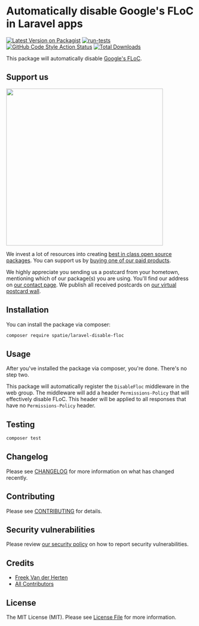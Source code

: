 # Automatically disable Google's FLoC in Laravel apps

[![Latest Version on Packagist](https://img.shields.io/packagist/v/spatie/laravel-disable-floc.svg?style=flat-square)](https://packagist.org/packages/spatie/laravel-disable-floc)
[![run-tests](https://github.com/spatie/laravel-disable-floc/actions/workflows/run-tests.yml/badge.svg)](https://github.com/spatie/laravel-disable-floc/actions/workflows/run-tests.yml)
[![GitHub Code Style Action Status](https://img.shields.io/github/workflow/status/spatie/laravel-disable-floc/Check%20&%20fix%20styling?label=code%20style)](https://github.com/spatie/laravel-disable-floc/actions?query=workflow%3A"Check+%26+fix+styling"+branch%3Amaster)
[![Total Downloads](https://img.shields.io/packagist/dt/spatie/laravel-disable-floc.svg?style=flat-square)](https://packagist.org/packages/spatie/laravel-disable-floc)

This package will automatically disable [Google's FLoC](https://plausible.io/blog/google-floc).

## Support us

[<img src="https://github-ads.s3.eu-central-1.amazonaws.com/laravel-disable-floc.jpg?t=1" width="419px" />](https://spatie.be/github-ad-click/laravel-disable-floc)

We invest a lot of resources into creating [best in class open source packages](https://spatie.be/open-source). You can support us by [buying one of our paid products](https://spatie.be/open-source/support-us).

We highly appreciate you sending us a postcard from your hometown, mentioning which of our package(s) you are using. You'll find our address on [our contact page](https://spatie.be/about-us). We publish all received postcards on [our virtual postcard wall](https://spatie.be/open-source/postcards).

## Installation

You can install the package via composer:

```bash
composer require spatie/laravel-disable-floc
```

## Usage

After you've installed the package via composer, you're done. There's no step two.

This package will automatically register the `DisableFloc` middleware in the web group. The middleware will add a header `Permissions-Policy` that will effectively disable FLoC. This header will be applied to all responses that have no `Permissions-Policy` header. 

## Testing

```bash
composer test
```

## Changelog

Please see [CHANGELOG](CHANGELOG.md) for more information on what has changed recently.

## Contributing

Please see [CONTRIBUTING](.github/CONTRIBUTING.md) for details.

## Security vulnerabilities

Please review [our security policy](../../security/policy) on how to report security vulnerabilities.

## Credits

- [Freek Van der Herten](https://github.com/freekmurze)
- [All Contributors](../../contributors)

## License

The MIT License (MIT). Please see [License File](LICENSE.md) for more information.
